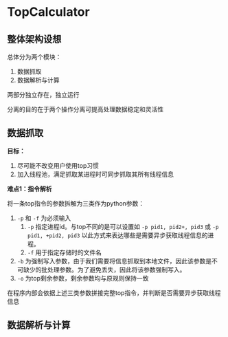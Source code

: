 # TopCalculator

## 整体架构设想

总体分为两个模块：

1. 数据抓取
2. 数据解析与计算

两部分独立存在，独立运行

分离的目的在于两个操作分离可提高处理数据稳定和灵活性

## 数据抓取

**目标：**

1. 尽可能不改变用户使用top习惯
2. 加入线程池，满足抓取某进程时可同步抓取其所有线程信息

**难点1：指令解析**

将一条top指令的参数拆解为三类作为python参数：

1. `-p` 和 `-f` 为必须输入
    1. `-p` 指定进程id。与top不同的是可以设置如 `-p pid1, pid2+, pid3` 或 `-p pid1, +pid2, pid3` 以此方式来表达哪些是需要异步获取线程信息的进程。
    2. `-f` 用于指定存储时的文件名
2. `-b` 为强制写入参数，由于我们需要将信息抓取到本地文件，因此该参数是不可缺少的批处理参数。为了避免丢失，因此将该参数强制写入。
3. `-o` 为top剩余参数，剩余参数均与原规则保持一致

在程序内部会依据上述三类参数拼接完整top指令，并判断是否需要异步获取线程信息

## 数据解析与计算